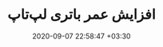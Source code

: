 ---
title: افزایش عمر باتری لپ‌‌تاپ
date: 2020-09-07 22:58:47 +03:30
modified: 2020-10-23 16:21:30 +03:30
tags: [unix/linux, udev]
description: 
image:
---
